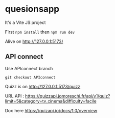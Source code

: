 # quesionsapp

It's a Vite JS project

First `npm install` then `npm run dev`

Alive on http://127.0.0.1:5173/

## API connect

Use APIconnect branch

`git checkout APIconnect`

Quizz is on http://127.0.0.1:5173/quizz

URL API : https://quizzapi.jomoreschi.fr/api/v1/quiz?limit=5&category=tv_cinema&difficulty=facile

Doc here https://quizapi.io/docs/1.0/overview

